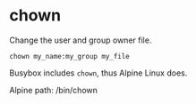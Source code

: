 # chown

Change the user and group owner file.

	chown my_name:my_group my_file

Busybox includes `chown`, thus Alpine Linux does.

Alpine path: /bin/chown
